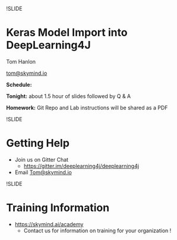 !SLIDE

# Keras Model Import into DeepLearning4J

Tom Hanlon

tom@skymind.io

**Schedule:** 

**Tonight:** about 1.5 hour of slides followed by Q & A

**Homework:** Git Repo and Lab instructions will be shared as a PDF

<!---  !SLIDE[bg=resources/skymind_c_720.png] background-fit right -->

!SLIDE

# Getting Help

* Join us on Gitter Chat
  * https://gitter.im/deeplearning4j/deeplearning4j
* Email Tom@skymind.io

!SLIDE

# Training Information

* https://skymind.ai/academy
  * Contact us for information on training for your organization !

